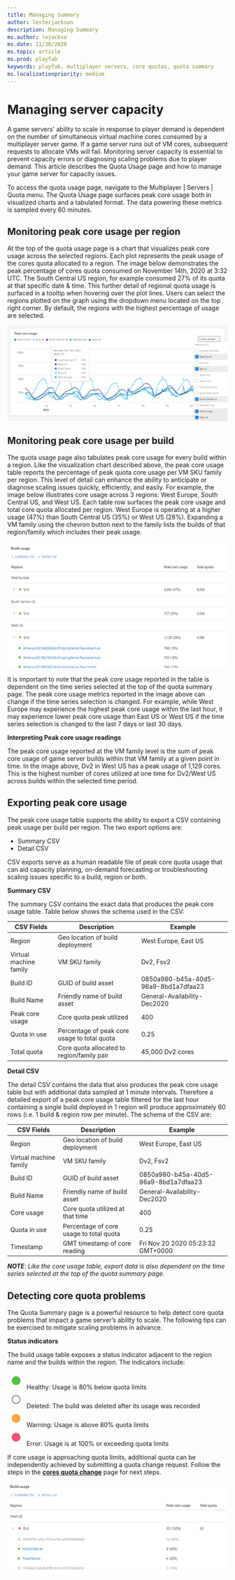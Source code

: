 ```yaml
---
title: Managing Summary
author: lesterjackson
description: Managing Summary
ms.author: lejackso
ms.date: 11/30/2020
ms.topic: article
ms.prod: playfab
keywords: playfab, multiplayer servers, core quotas, quota summary
ms.localizationpriority: medium
---
```


# Managing server capacity

A game servers' ability to scale in response to player demand is dependent on the number of simultaneous virtual machine cores consumed by a multiplayer server game.  If a game server runs out of VM cores, subsequent requests to allocate VMs will fail.  Monitoring server capacity is essential to prevent capacity errors or diagnosing scaling problems due to player demand.  This article describes the Quota Usage page and how to manage your game server for capacity issues.

To access the quota usage page, navigate to the Multiplayer | Servers | Quota menu.   The Quota Usage page surfaces peak core usage both in visualized charts and a tabulated format. The data powering these metrics is sampled every 60 minutes.

## Monitoring peak core usage per region

At the top of the quota usage page is a chart that visualizes peak core usage across the selected regions.  Each plot  represents the peak usage of the cores quota allocated to a region.  The image below demonstrates the peak percentage of cores quota consumed on November 14th, 2020 at 3:32 UTC.  The South Central US region, for example consumed 27% of its quota at that specific date & time.  This further detail of regional quota usage is surfaced in a tooltip when hovering over the plot lines. Users can select the regions plotted on the graph using the dropdown menu located on the top right corner. By default, the regions with the highest percentage of usage are selected.

![Quota Summary Region](media/quota-summary-peak_core_usage_region.png)

## Monitoring peak core usage per build

The quota usage page also tabulates peak core usage for every build within a region.  Like the visualization chart described above, the peak core usage table reports the percentage of peak quota core usage per VM SKU family per region.  This level of detail can enhance the ability to anticipate or diagnose scaling issues quickly, efficiently, and easily.  For example, the image below illustrates core usage across 3 regions: West Europe, South Central US, and West US.  Each table row surfaces the peak core usage and total core quota allocated per region.  West Europe is operating at a higher usage (47%) than South Central US (35%) or West US (28%).  Expanding a VM family using the chevron button next to the family lists the builds of that region/family which includes their peak usage.

![Quota Summary Build](media/quota-summary-peak_core_usage_build.png)

It is important to note that the peak core usage reported in the table is dependent on the time series selected at the top of the quota summary page.  The peak core usage metrics reported in the image above can change if the time series selection is changed.  For example, while West Europe may experience the highest peak core usage within the last hour, it may experience lower peak core usage than East US or West US if the time series selection is changed to the last 7 days or last 30 days.

**Interpreting Peak core usage readings**

The peak core usage reported at the VM family level is the sum of peak core usage of game server builds within that VM family at a given point in time.  In the image above, Dv2 in West US has a peak usage of 1,129 cores. This is the  highest number of cores utilized at one time for Dv2/West US across builds within the selected time period.  

## Exporting peak core usage

The peak core usage table supports the ability to export a CSV containing peak usage per build per region.  The two export options are:

* Summary CSV
* Detail CSV

CSV exports serve as a human readable file of peak core quota usage that can aid capacity planning, on-demand forecasting or troubleshooting scaling issues specific to a build, region or both.  

__Summary CSV__

The summary CSV contains the exact data that produces the peak core usage table.  Table below shows the schema used in the CSV:

CSV Fields | Description | Example
------------ | ------------- | -------------
Region | Geo location of build deployment | West Europe, East US
Virtual machine family | VM SKU family| Dv2, Fsv2
Build ID | GUID of build asset| 0850a980-b45a-40d5-96a9-8bd1a7dfaa23
Build Name | Friendly name of build asset | General-Availability-Dec2020
Peak core usage | Core quota peak utilized | 400
Quota in use | Percentage of peak core usage to total quota | 0.25
Total quota | Core quota allocated to region/family pair | 45,000 Dv2 cores

__Detail CSV__

The detail CSV contains the data that also produces the peak core usage table but with additional data sampled at 1 minute intervals.  Therefore a detailed export of a peak core usage table filtered for the last  hour containing a single build deployed in 1 region will produce approximately 60 rows (i.e. 1 build & region row per minute).  The schema of the CSV are:

CSV Fields | Description | Example
------------ | ------------- | -------------
Region | Geo location of build deployment | West Europe, East US
Virtual machine family | VM SKU family| Dv2, Fsv2
Build ID | GUID of build asset| 0850a980-b45a-40d5-96a9-8bd1a7dfaa23
Build Name | Friendly name of build asset | General-Availability-Dec2020
Core usage | Core quota utilized at that time | 400
Quota in use | Percentage of core usage to total quota | 0.25
Timestamp| GMT timestamp of core reading | Fri Nov 20 2020 05:23:32 GMT+0000

***NOTE***:  *Like the core usage table, export data is also dependent on the time series selected at the top of the quota summary page.*  

## Detecting core quota problems 

The Quota Summary page is a powerful resource to help detect core quota problems that impact a game server’s ability to scale.  The following tips can be exercised to mitigate scaling problems in advance.

**Status indicators**

The build usage table exposes a status indicator adjacent to the region name and the builds within the region.  The indicators include:

![Healthy](media/buildstatus_healthy.svg "Healthy") Healthy: Usage is 80% below quota limits<br>
![Deleted](media/buildstatus_deleted.svg "Deleted") Deleted: The build was deleted after its usage was recorded<br>
![Approaching](media/buildstatus_approaching-quota.svg "Approaching quota limits:") Warning: Usage is above 80% quota limits<br>
![Exceeding](media/buildstatus_at-or-exceeding-quota.svg "Exceeding quota limits") Error: Usage is at 100% or exceeding quota limits<br>

If core usage is approaching quota limits, additional quota can be independently achieved by submitting a quota change request.  Follow the steps in the [**cores quota change**](quota-changes.md) page for next steps.

![Quota Summary Build_Peak](media/quota-summary-peak_core_usage_status.png)
